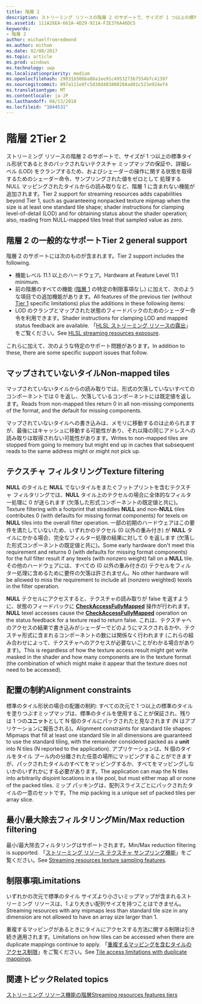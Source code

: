 ```yaml
---
title: 階層 2
description: ストリーミング リソースの階層 2 のサポートで、サイズが 1 つ以上の標準タイル形状であるときのパックされないテクスチャ ミップマップの保証や、詳細レベル (LOD) をクランプするため、およびシェーダーの操作に関する状態を取得するためのシェーダー命令、サンプリングされた値をゼロとして 処理する NULL マッピングされたタイルからの読み取りなど、階層 1 に含まれない機能が追加されます。
ms.assetid: 111A28EA-661A-4D29-921A-F2E376A46DC5
keywords:
- 階層 2
author: michaelfromredmond
ms.author: mithom
ms.date: 02/08/2017
ms.topic: article
ms.prod: windows
ms.technology: uwp
ms.localizationpriority: medium
ms.openlocfilehash: 29031b50bba88a1ee91c4953273b7554bfc4139f
ms.sourcegitcommit: 897a111e8fc5d38d483800288ad01c523e924ef4
ms.translationtype: MT
ms.contentlocale: ja-JP
ms.lasthandoff: 08/13/2018
ms.locfileid: "1044531"
---
```

# <a name="tier-2"></a><span data-ttu-id="0e1fe-104">階層 2</span><span class="sxs-lookup"><span data-stu-id="0e1fe-104">Tier 2</span></span>


<span data-ttu-id="0e1fe-105">ストリーミング リソースの階層 2 のサポートで、サイズが 1 つ以上の標準タイル形状であるときのパックされないテクスチャ ミップマップの保証や、詳細レベル (LOD) をクランプするため、およびシェーダーの操作に関する状態を取得するためのシェーダー命令、サンプリングされた値をゼロとして 処理する NULL マッピングされたタイルからの読み取りなど、階層 1 に含まれない機能が追加されます。</span><span class="sxs-lookup"><span data-stu-id="0e1fe-105">Tier 2 support for streaming resources adds capabilities beyond Tier 1, such as guaranteeing nonpacked texture mipmap when the size is at least one standard tile shape; shader instructions for clamping level-of-detail (LOD) and for obtaining status about the shader operation; also, reading from NULL-mapped tiles treat that sampled value as zero.</span></span>

## <a name="span-idtier2generalsupportspanspan-idtier2generalsupportspanspan-idtier2generalsupportspantier-2-general-support"></a><span data-ttu-id="0e1fe-106"><span id="Tier_2_general_support"></span><span id="tier_2_general_support"></span><span id="TIER_2_GENERAL_SUPPORT"></span>階層 2 の一般的なサポート</span><span class="sxs-lookup"><span data-stu-id="0e1fe-106"><span id="Tier_2_general_support"></span><span id="tier_2_general_support"></span><span id="TIER_2_GENERAL_SUPPORT"></span>Tier 2 general support</span></span>


<span data-ttu-id="0e1fe-107">階層 2 のサポートには次のものが含まれます。</span><span class="sxs-lookup"><span data-stu-id="0e1fe-107">Tier 2 support includes the following.</span></span>

-   <span data-ttu-id="0e1fe-108">機能レベル 11.1 以上のハードウェア。</span><span class="sxs-lookup"><span data-stu-id="0e1fe-108">Hardware at Feature Level 11.1 minimum.</span></span>
-   <span data-ttu-id="0e1fe-109">前の階層のすべての機能 ([階層 1](tier-1.md) の特定の制限事項なし) に加えて、次のような項目での追加機能があります。</span><span class="sxs-lookup"><span data-stu-id="0e1fe-109">All features of the previous tier (without [Tier 1](tier-1.md) specific limitations) plus the additions in these following items:</span></span>
-   <span data-ttu-id="0e1fe-110">LOD のクランプとマップされた状態のフィードバックのためのシェーダー命令を利用できます。</span><span class="sxs-lookup"><span data-stu-id="0e1fe-110">Shader instructions for clamping LOD and mapped status feedback are available.</span></span> <span data-ttu-id="0e1fe-111">「[HLSL ストリーミング リソースの露出](hlsl-streaming-resources-exposure.md)」をご覧ください。</span><span class="sxs-lookup"><span data-stu-id="0e1fe-111">See [HLSL streaming resources exposure](hlsl-streaming-resources-exposure.md).</span></span>

<span data-ttu-id="0e1fe-112">これらに加えて、次のような特定のサポート問題があります。</span><span class="sxs-lookup"><span data-stu-id="0e1fe-112">In addition to these, there are some specific support issues that follow.</span></span>

## <a name="span-idnon-mappedtilesspanspan-idnon-mappedtilesspanspan-idnon-mappedtilesspannon-mapped-tiles"></a><span data-ttu-id="0e1fe-113"><span id="Non-mapped_tiles"></span><span id="non-mapped_tiles"></span><span id="NON-MAPPED_TILES"></span>マップされていないタイル</span><span class="sxs-lookup"><span data-stu-id="0e1fe-113"><span id="Non-mapped_tiles"></span><span id="non-mapped_tiles"></span><span id="NON-MAPPED_TILES"></span>Non-mapped tiles</span></span>


<span data-ttu-id="0e1fe-114">マップされていないタイルからの読み取りでは、形式の欠落していないすべてのコンポーネントでは 0 を返し、欠落しているコンポーネントには既定値を返します。</span><span class="sxs-lookup"><span data-stu-id="0e1fe-114">Reads from non-mapped tiles return 0 in all non-missing components of the format, and the default for missing components.</span></span>

<span data-ttu-id="0e1fe-115">マップされていないタイルへの書き込みは、メモリに移動するのは止められますが、最後にはキャッシュに移動する可能性があり、それ以降の同じアドレスへの読み取りは取得されない可能性があります。</span><span class="sxs-lookup"><span data-stu-id="0e1fe-115">Writes to non-mapped tiles are stopped from going to memory but might end up in caches that subsequent reads to the same address might or might not pick up.</span></span>

## <a name="span-idtexturefilteringspanspan-idtexturefilteringspanspan-idtexturefilteringspantexture-filtering"></a><span data-ttu-id="0e1fe-116"><span id="Texture_filtering"></span><span id="texture_filtering"></span><span id="TEXTURE_FILTERING"></span>テクスチャ フィルタリング</span><span class="sxs-lookup"><span data-stu-id="0e1fe-116"><span id="Texture_filtering"></span><span id="texture_filtering"></span><span id="TEXTURE_FILTERING"></span>Texture filtering</span></span>


<span data-ttu-id="0e1fe-117">**NULL** のタイルと **NULL** でないタイルをまたぐフットプリントを含むテクスチャ フィルタリングでは、**NULL** タイル上のテクセルの場合に全体的なフィルター処理に 0 が送られます (欠落した形式コンポーネントの既定値と共に)。</span><span class="sxs-lookup"><span data-stu-id="0e1fe-117">Texture filtering with a footprint that straddles **NULL** and non-**NULL** tiles contributes 0 (with defaults for missing format components) for texels on **NULL** tiles into the overall filter operation.</span></span> <span data-ttu-id="0e1fe-118">一部の初期のハードウェアはこの要件を満たしていないため、いずれかのテクセル (0 以外の重み付き) が **NULL** タイルにかかる場合、完全なフィルター処理の結果に対して 0 を返します (欠落した形式コンポーネントの既定値と共に)。</span><span class="sxs-lookup"><span data-stu-id="0e1fe-118">Some early hardware don't meet this requirement and returns 0 (with defaults for missing format components) for the full filter result if any texels (with nonzero weight) fall on a **NULL** tile.</span></span> <span data-ttu-id="0e1fe-119">その他のハードウェアには、すべての (0 以外の重み付きの) テクセルをフィルター処理に含めるために要件の欠落は許されません。</span><span class="sxs-lookup"><span data-stu-id="0e1fe-119">No other hardware will be allowed to miss the requirement to include all (nonzero weighted) texels in the filter operation.</span></span>

<span data-ttu-id="0e1fe-120">**NULL** テクセルにアクセスすると、テクスチャの読み取りが false を返すように、状態のフィードバックに [**CheckAccessFullyMapped**](https://msdn.microsoft.com/library/windows/desktop/dn292083) 操作が行われます。</span><span class="sxs-lookup"><span data-stu-id="0e1fe-120">**NULL** texel accesses cause the [**CheckAccessFullyMapped**](https://msdn.microsoft.com/library/windows/desktop/dn292083) operation on the status feedback for a texture read to return false.</span></span> <span data-ttu-id="0e1fe-121">これは、テクスチャへのアクセスの結果で書き込みがシェーダーでどのようにマスクされるかや、テクスチャ形式に含まれるコンポーネントの数には関係なく行われます (これらの組み合わせによって、テクスチャへのアクセスが必要ないことがわかる場合があります)。</span><span class="sxs-lookup"><span data-stu-id="0e1fe-121">This is regardless of how the texture access result might get write masked in the shader and how many components are in the texture format (the combination of which might make it appear that the texture does not need to be accessed).</span></span>

## <a name="span-idalignmentconstraintsspanspan-idalignmentconstraintsspanspan-idalignmentconstraintsspanalignment-constraints"></a><span data-ttu-id="0e1fe-122"><span id="Alignment_constraints"></span><span id="alignment_constraints"></span><span id="ALIGNMENT_CONSTRAINTS"></span>配置の制約</span><span class="sxs-lookup"><span data-stu-id="0e1fe-122"><span id="Alignment_constraints"></span><span id="alignment_constraints"></span><span id="ALIGNMENT_CONSTRAINTS"></span>Alignment constraints</span></span>


<span data-ttu-id="0e1fe-123">標準のタイル形状の場合の配置の制約: すべての次元で 1 つ以上の標準のタイルを塗りつぶすミップマップは、標準のタイルを使用することが保証され、残りは 1 つの**ユニット**として N 個のタイルにパックされたと見なされます (N はアプリケーションに報告される)。</span><span class="sxs-lookup"><span data-stu-id="0e1fe-123">Alignment constraints for standard tile shapes: Mipmaps that fill at least one standard tile in all dimensions are guaranteed to use the standard tiling, with the remainder considered packed as a **unit** into N tiles (N reported to the application).</span></span> <span data-ttu-id="0e1fe-124">アプリケーションは、N 個のタイルをタイル プール内の分離された任意の場所にマッピングすることができますが、パックされたタイルのすべてをマッピングするか、すべてをマッピングしないかのいずれかにする必要があります。</span><span class="sxs-lookup"><span data-stu-id="0e1fe-124">The application can map the N tiles into arbitrarily disjoint locations in a tile pool, but must either map all or none of the packed tiles.</span></span> <span data-ttu-id="0e1fe-125">ミップ パッキングは、配列スライスごとにパックされたタイルの一意のセットです。</span><span class="sxs-lookup"><span data-stu-id="0e1fe-125">The mip packing is a unique set of packed tiles per array slice.</span></span>

## <a name="span-idminmaxreductionfilteringspanspan-idminmaxreductionfilteringspanspan-idminmaxreductionfilteringspanminmax-reduction-filtering"></a><span data-ttu-id="0e1fe-126"><span id="Min_Max_reduction_filtering"></span><span id="min_max_reduction_filtering"></span><span id="MIN_MAX_REDUCTION_FILTERING"></span>最小/最大除去フィルタリング</span><span class="sxs-lookup"><span data-stu-id="0e1fe-126"><span id="Min_Max_reduction_filtering"></span><span id="min_max_reduction_filtering"></span><span id="MIN_MAX_REDUCTION_FILTERING"></span>Min/Max reduction filtering</span></span>


<span data-ttu-id="0e1fe-127">最小/最大除去フィルタリングはサポートされます。</span><span class="sxs-lookup"><span data-stu-id="0e1fe-127">Min/Max reduction filtering is supported.</span></span> <span data-ttu-id="0e1fe-128">「[ストリーミング リソース テクスチャ サンプリング機能](streaming-resources-texture-sampling-features.md)」をご覧ください。</span><span class="sxs-lookup"><span data-stu-id="0e1fe-128">See [Streaming resources texture sampling features](streaming-resources-texture-sampling-features.md).</span></span>

## <a name="span-idlimitationsspanspan-idlimitationsspanspan-idlimitationsspanlimitations"></a><span data-ttu-id="0e1fe-129"><span id="Limitations"></span><span id="limitations"></span><span id="LIMITATIONS"></span>制限事項</span><span class="sxs-lookup"><span data-stu-id="0e1fe-129"><span id="Limitations"></span><span id="limitations"></span><span id="LIMITATIONS"></span>Limitations</span></span>


<span data-ttu-id="0e1fe-130">いずれかの次元で標準のタイル サイズより小さいミップマップが含まれるストリーミング リソースは、1 より大きい配列サイズを持つことはできません。</span><span class="sxs-lookup"><span data-stu-id="0e1fe-130">Streaming resources with any mipmaps less than standard tile size in any dimension are not allowed to have an array size larger than 1.</span></span>

<span data-ttu-id="0e1fe-131">重複するマッピングがあるときにタイルにアクセスする方法に関する制限は引き続き適用されます。</span><span class="sxs-lookup"><span data-stu-id="0e1fe-131">Limitations on how tiles can be accessed when there are duplicate mappings continue to apply.</span></span> <span data-ttu-id="0e1fe-132">「[重複するマッピングを含むタイルのアクセス制限](tile-access-limitations-with-duplicate-mappings.md)」をご覧ください。</span><span class="sxs-lookup"><span data-stu-id="0e1fe-132">See [Tile access limitations with duplicate mappings](tile-access-limitations-with-duplicate-mappings.md).</span></span>

## <a name="span-idrelated-topicsspanrelated-topics"></a><span data-ttu-id="0e1fe-133"><span id="related-topics"></span>関連トピック</span><span class="sxs-lookup"><span data-stu-id="0e1fe-133"><span id="related-topics"></span>Related topics</span></span>


[<span data-ttu-id="0e1fe-134">ストリーミング リソース機能の階層</span><span class="sxs-lookup"><span data-stu-id="0e1fe-134">Streaming resources features tiers</span></span>](streaming-resources-features-tiers.md)

 

 




